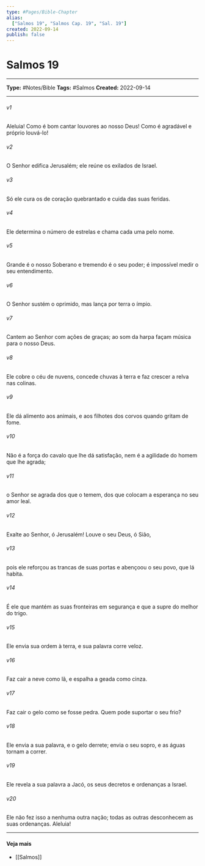 ```yaml
---
type: #Pages/Bible-Chapter
alias:
  ["Salmos 19", "Salmos Cap. 19", "Sal. 19"]
created: 2022-09-14
publish: false
---
```


# Salmos 19

---

**Type:** #Notes/Bible
**Tags:** #Salmos
**Created:** 2022-09-14

---

###### v1
Aleluia! Como é bom cantar louvores ao nosso Deus! Como é agradável e próprio louvá-lo!
###### v2
O Senhor edifica Jerusalém; ele reúne os exilados de Israel.
###### v3
Só ele cura os de coração quebrantado e cuida das suas feridas.
###### v4
Ele determina o número de estrelas e chama cada uma pelo nome.
###### v5
Grande é o nosso Soberano e tremendo é o seu poder; é impossível medir o seu entendimento.
###### v6
O Senhor sustém o oprimido, mas lança por terra o ímpio.
###### v7
Cantem ao Senhor com ações de graças; ao som da harpa façam música para o nosso Deus.
###### v8
Ele cobre o céu de nuvens, concede chuvas à terra e faz crescer a relva nas colinas.
###### v9
Ele dá alimento aos animais, e aos filhotes dos corvos quando gritam de fome.
###### v10
Não é a força do cavalo que lhe dá satisfação, nem é a agilidade do homem que lhe agrada;
###### v11
o Senhor se agrada dos que o temem, dos que colocam a esperança no seu amor leal.
###### v12
Exalte ao Senhor, ó Jerusalém! Louve o seu Deus, ó Sião,
###### v13
pois ele reforçou as trancas de suas portas e abençoou o seu povo, que lá habita.
###### v14
É ele que mantém as suas fronteiras em segurança e que a supre do melhor do trigo.
###### v15
Ele envia sua ordem à terra, e sua palavra corre veloz.
###### v16
Faz cair a neve como lã, e espalha a geada como cinza.
###### v17
Faz cair o gelo como se fosse pedra. Quem pode suportar o seu frio?
###### v18
Ele envia a sua palavra, e o gelo derrete; envia o seu sopro, e as águas tornam a correr.
###### v19
Ele revela a sua palavra a Jacó, os seus decretos e ordenanças a Israel.
###### v20
Ele não fez isso a nenhuma outra nação; todas as outras desconhecem as suas ordenanças. Aleluia!


---

#### Veja mais

- [[Salmos]]
